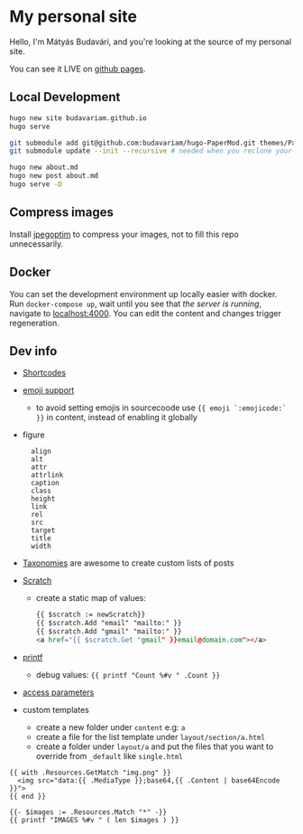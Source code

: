 # My personal site

Hello, I'm Mátyás Budavári, and you're looking at the source of my personal site.

You can see it LIVE on [github pages](https://budavariam.github.io).

## Local Development

```bash
hugo new site budavariam.github.io
hugo serve

git submodule add git@github.com:budavariam/hugo-PaperMod.git themes/PaperModBudavariam --depth=1
git submodule update --init --recursive # needed when you reclone your repo (submodules may not get cloned automatically)

hugo new about.md
hugo new post about.md
hugo serve -D
```

## Compress images

Install [jpegoptim](https://github.com/tjko/jpegoptim) to compress your images, not to fill this repo unnecessarily.

## Docker

You can set the development environment up locally easier with docker.
Run `docker-compose up`, wait until you see that *the server is running*,
navigate to [localhost:4000](localhost:4000).
You can edit the content and changes trigger regeneration.

## Dev info

- [Shortcodes](https://gohugo.io/content-management/shortcodes/)
- [emoji support](https://gohugo.io/functions/emojify/)
  - to avoid setting emojis in sourcecoode use ```{{ emoji `:emojicode:` }}``` in content, instead of enabling it globally
- figure

  ```text
    align
    alt
    attr
    attrlink
    caption
    class
    height
    link
    rel
    src
    target
    title
    width
  ```

- [Taxonomies](https://gohugo.io/content-management/taxonomies/) are awesome to create custom lists of posts
- [Scratch](https://gohugo.io/functions/scratch/)
  - create a static map of values:

    ```html
    {{ $scratch := newScratch}}
    {{ $scratch.Add "email" "mailto:" }}
    {{ $scratch.Add "gmail" "mailto:" }}
    <a href="{{ $scratch.Get "gmail" }}email@domain.com"></a>
    ```

- [printf](https://gohugo.io/functions/printf/)
  - debug values: `{{ printf "Count %#v " .Count }}`
- [access parameters](https://gohugo.io/templates/shortcode-templates/#access-parameters)
- custom templates
  - create a new folder under `content` e.g: `a`
  - create a file for the list template under `layout/section/a.html`
  - create a folder under `layout/a` and put the files that you want to override from `_default` like `single.html`

```gotemplate
{{ with .Resources.GetMatch "img.png" }}
  <img src="data:{{ .MediaType }};base64,{{ .Content | base64Encode }}">
{{ end }}

{{- $images := .Resources.Match "*" -}}
{{ printf "IMAGES %#v " ( len $images ) }}
```
